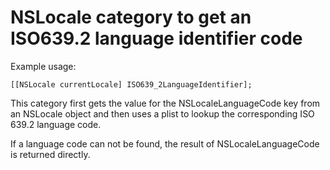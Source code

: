 # NSLocale category to get an ISO639.2 language identifier code

Example usage: 

	[[NSLocale currentLocale] ISO639_2LanguageIdentifier];
	
This category first gets the value for the NSLocaleLanguageCode key from an NSLocale object 
and then uses a plist to lookup the corresponding ISO 639.2 language code.

If a language code can not be found, the result of NSLocaleLanguageCode is returned directly.
